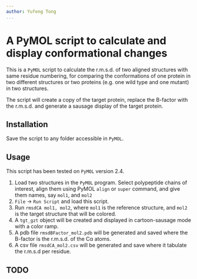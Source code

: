 ```yaml
---
author: Yufeng Tong
...
```

# A PyMOL script to calculate and display conformational changes

This is a `PyMOL` script to calculate the r.m.s.d. of two aligned structures with same residue numbering, for comparing the conformations of one protein in two different structures or two proteins (e.g. one wild type and one mutant) in two structures.

The script will create a copy of the target protein, replace the B-factor with the r.m.s.d. and generate a sausage display of the target protein.

## Installation
Save the script to any folder accessible in `PyMOL`.

## Usage
This script has been tested on `PyMOL` version 2.4.

1. Load two structures in the `PyMOL` program. Select polypeptide chains of interest, align them using PyMOL `align` or `super` command, and give them names, say `mol1`, and `mol2`
2. `File` → `Run Script` and load this script.
3. Run `rmsdCA mol1, mol2`, where `mol1` is the reference structure, and `mol2` is the target structure that will be colored.
4. A `tgt_gzt` object will be created and displayed in cartoon-sausage mode with a color ramp.
5. A pdb file `rmsdBFactor_mol2.pdb` will be generated and saved where the B-factor is the r.m.s.d. of the Cα atoms.
6. A csv file `rmsdCA_mol2.csv` will be generated and save where it tabulate the r.m.s.d per residue.


## TODO

